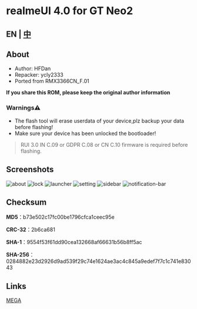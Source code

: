 # realmeUI 4.0 for GT Neo2

## EN | [中](index.md)

## About
- Author: HFDan
- Repacker: ycly2333
- Ported from RMX3366CN_F.01

**If you share this ROM, please keep the original author information**

### Warnings⚠️
- The flash tool will erase userdata of your device,plz backup your data before flashing!
- Make sure your device has been unlocked the bootloader!

> RUI 3.0 IN C.09 or GDPR C.08 or CN C.10 firmware is required before flashing.

## Screenshots
![about](0_EN.jpg)
![lock](1_EN.jpg)
![launcher](2_EN.jpg)
![setting](3_EN.jpg)
![sidebar](4_EN.jpg)
![notification-bar](5_EN.jpg)

## Checksum

**MD5**：b73e502c17fc00be1796cfca1ceec95e

**CRC-32**：2b6ca681

**SHA-1**：9554f53f61dd90cea132668af66631b56b8ff5ac

**SHA-256**：0284882e23d2926d9ad539f29c74e1624ae3ac4c845a9edef7f7c1c741e83043

## Links
[MEGA](https://mega.nz/folder/ZGFwXDTZ#ZSGcm7Y3m-9E1NIq3zXUOA)
